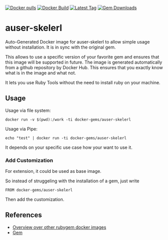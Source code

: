 [![Docker pulls](https://img.shields.io/docker/pulls/rubygem/auser-skelerl.svg)](https://hub.docker.com/r/rubygem/auser-skelerl/)
[![Docker Build](https://img.shields.io/docker/automated/rubygem/auser-skelerl.svg)](https://hub.docker.com/r/rubygem/auser-skelerl/)
[![Latest Tag](https://img.shields.io/github/tag/docker-rubygem/auser-skelerl.svg)](https://hub.docker.com/r/rubygem/auser-skelerl/)
[![Gem Downloads](https://img.shields.io/gem/dt/auser-skelerl.svg)](https://rubygems.org/gems/auser-skelerl/)
# auser-skelerl

Auto-Generated Docker image for auser-skelerl to allow simple usage without installation.
It is in sync with the original gem.

This allows to use a specific version of your favorite gem and ensures that this image will be supported in future.
The image is generated automatically from a github repository by Docker Hub.
This ensures that you exactly know what is in the image and what not.

It lets you use Ruby Tools without the need to install ruby on your machine.

## Usage

Usage via file system:

`docker run -v $(pwd):/work -ti docker-gems/auser-skelerl`

Usage via Pipe:

`echo "test" | docker run -ti docker-gems/auser-skelerl`

It depends on your specific use case how your want to use it.

### Add Customization

For extension, it could be used as base image.

So instead of struggeling with the installation of a gem, just write

`FROM docker-gems/auser-skelerl`

Then add the customization.

## References

 - [Overview over other rubygem docker images](https://github.com/thinkbot/docker-rubygem)
 - [Gem](https://rubygems.org/gems/auser-skelerl/)
